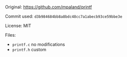 Original: https://github.com/mpaland/printf

Commit used: `d3b984684bb8a8bdc48cc7a1abecb93ce59bbe3e`

License: MIT

Files:
- `printf.c` no modifications
- `printf.h` custom
